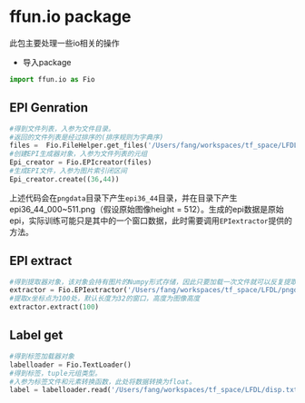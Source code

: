 # ffun.io package  
此包主要处理一些io相关的操作
- 导入package  
```python
import ffun.io as Fio
```  
## EPI Genration  
```python
#得到文件列表，入参为文件目录。
#返回的文件列表是经过排序的(排序规则为字典序)
files =  Fio.FileHelper.get_files('/Users/fang/workspaces/tf_space/LFDL/pngdata')
#创建EPI生成器对象，入参为文件列表的元组
Epi_creator = Fio.EPIcreator(files)
#生成EPI文件，入参为图片索引闭区间
Epi_creator.create((36,44))
```  
上述代码会在`pngdata`目录下产生`epi36_44`目录，并在目录下产生epi36_44_000~511.png（假设原始图像height = 512）。生成的epi数据是原始epi，实际训练可能只是其中的一个窗口数据，此时需要调用`EPIextractor`提供的方法。  

## EPI extract  
```python
#得到提取器对象，该对象会持有图片的Numpy形式存储，因此只要加载一次文件就可以反复提取
extractor = Fio.EPIextractor('/Users/fang/workspaces/tf_space/LFDL/pngdata/epi36_44/epi_36_44_001.png')
#提取x坐标点为100处，默认长度为32的窗口，高度为图像高度
extractor.extract(100)
```
## Label get  
```python
#得到标签加载器对象
labelloader = Fio.TextLoader()
#得到标签，tuple元组类型。
#入参为标签文件和元素转换函数，此处将数据转换为float。
label = labelloader.read('/Users/fang/workspaces/tf_space/LFDL/disp.txt',float)
```  